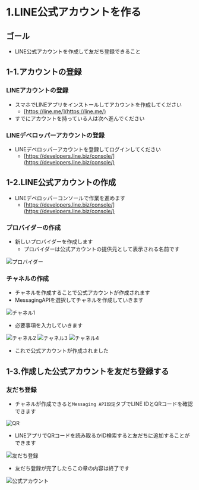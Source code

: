 # 1.LINE公式アカウントを作る

## ゴール

- LINE公式アカウントを作成して友だち登録できること

## 1-1.アカウントの登録

### LINEアカウントの登録

- スマホでLINEアプリをインストールしてアカウントを作成してください
    - [https://line.me/](https://line.me/)
- すでにアカウントを持っている人は次へ進んでください

### LINEデベロッパーアカウントの登録

- LINEデベロッパーアカウントを登録してログインしてください
    - [https://developers.line.biz/console/](https://developers.line.biz/console/)

## 1-2.LINE公式アカウントの作成

- LINEデベロッパーコンソールで作業を進めます
    - [https://developers.line.biz/console/](https://developers.line.biz/console/)

### プロバイダーの作成

- 新しいプロバイダーを作成します
    - プロバイダーは公式アカウントの提供元として表示される名前です

![プロバイダー](/images/1-1.png)

### チャネルの作成

- チャネルを作成することで公式アカウントが作成されます
- MessagingAPIを選択してチャネルを作成していきます

![チャネル1](/images/1-2.png)

- 必要事項を入力していきます

![チャネル2](/images/1-3.png)
![チャネル3](/images/1-4.png)
![チャネル4](/images/1-5.png)

- これで公式アカウントが作成されました

## 1-3.作成した公式アカウントを友だち登録する

### 友だち登録

- チャネルが作成できると`Messaging API設定`タブでLINE IDとQRコードを確認できます

![QR](/images/1-6.png)

- LINEアプリでQRコードを読み取るかID検索すると友だちに追加することができます

![友だち登録](/images/1-7.png)

- 友だち登録が完了したらこの章の内容は終了です

![公式アカウント](/images/1-8.png)

